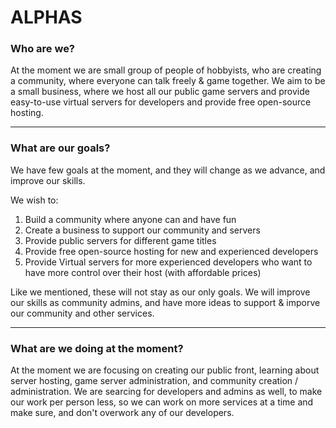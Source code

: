 ALPHAS
=====

### Who are we?

At the moment we are small group of people of hobbyists, who are creating a community, where everyone can talk freely & game together.
We aim to be a small business, where we host all our public game servers and provide easy-to-use virtual servers for developers and provide free open-source hosting.

---

### What are our goals?

We have few goals at the moment, and they will change as we advance, and improve our skills.

We wish to:
1. Build a community where anyone can and have fun
2. Create a business to support our community and servers
3. Provide public servers for different game titles
4. Provide free open-source hosting for new and experienced developers
5. Provide Virtual servers for more experienced developers who want to have more control over their host (with affordable prices)

Like we mentioned, these will not stay as our only goals. We will improve our skills as community admins, and have more ideas to support & imporve our community and other services.

---

### What are we doing at the moment?

At the moment we are focusing on creating our public front, learning about server hosting, game server administration, and community creation / administration.
We are searcing for developers and admins as well, to make our work per person less, so we can work on more services at a time and make sure, and don't overwork any of our developers.
